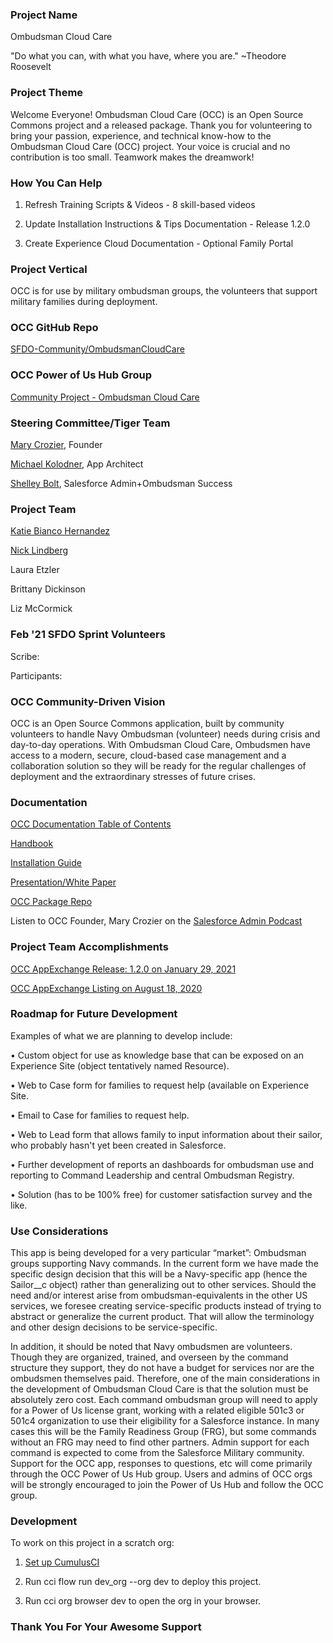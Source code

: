 ### Project Name
Ombudsman Cloud Care

"Do what you can, with what you have, where you are." ~Theodore Roosevelt

### Project Theme
Welcome Everyone! Ombudsman Cloud Care (OCC) is an Open Source Commons project and a released package. Thank you for volunteering to bring your passion, experience, and technical know-how to the Ombudsman Cloud Care (OCC) project. Your voice is crucial and no contribution is too small. Teamwork makes the dreamwork!

### How You Can Help
  
1. Refresh Training Scripts & Videos - 8 skill-based videos
  
2. Update Installation Instructions & Tips Documentation - Release 1.2.0
  
3. Create Experience Cloud Documentation - Optional Family Portal 

### Project Vertical
OCC is for use by military ombudsman groups, the volunteers that support military families during deployment.

### OCC GitHub Repo
[SFDO-Community/OmbudsmanCloudCare](https://github.com/SFDO-Community/OmbudsmanCloudCare)

### OCC Power of Us Hub Group
[Community Project - Ombudsman Cloud Care](https://powerofus.force.com/s/group/0F91E0000000hq1SAA/community-project-ombudsman-cloud-care)

### Steering Committee/Tiger Team
[Mary Crozier](https://powerofus.force.com/s/profile/0051E00000GYcPYQA1), Founder

[Michael Kolodner](https://powerofus.force.com/s/profile/00580000009bjBJAAY), App Architect

[Shelley Bolt](https://powerofus.force.com/s/profile/0051E000003jsuzQAA), Salesforce Admin+Ombudsman Success

### Project Team
[Katie Bianco Hernandez](https://powerofus.force.com/s/profile/0051E00000GYmx7QAD)

[Nick Lindberg](https://powerofus.force.com/s/profile/00580000006BbyJAAS)

Laura Etzler

Brittany Dickinson

Liz McCormick

### Feb '21 SFDO Sprint Volunteers
Scribe:

Participants:

### OCC Community-Driven Vision
OCC is an Open Source Commons application, built by community volunteers to handle Navy Ombudsman (volunteer) needs during crisis and day-to-day operations. With Ombudsman Cloud Care, Ombudsmen have access to a modern, secure, cloud-based case management and a collaboration solution so they will be ready for the regular challenges of deployment and the extraordinary stresses of future crises. 

### Documentation
[OCC Documentation Table of Contents](https://occadminhandbook.bit.ai/docs/view/K9FMWpJOOUACb8T2)

[Handbook](https://occadminhandbook.bit.ai/docs/view/zv0wSuubp84Vnzsq)

[Installation Guide](https://ombudcare.com/installationguide)

[Presentation/White Paper](https://drive.google.com/file/d/1J1ZFsZ2pZaGdE3lKT_NPUxL1KmibO0h1/view?usp=sharing)

[OCC Package Repo](https://github.com/SFDO-Community/OmbudsmanCloudCare)

Listen to OCC Founder, Mary Crozier on the [Salesforce Admin Podcast](https://admin.salesforce.com/blog/2020/ombudsman-cloud-care-with-mary-crozier)


### Project Team Accomplishments
[OCC AppExchange Release: 1.2.0 on January 29, 2021](https://appexchange.salesforce.com/appxListingDetail?listingId=a0N3u00000OMs0uEAD)

[OCC AppExchange Listing on August 18, 2020](https://appexchange.salesforce.com/appxListingDetail?listingId=a0N3u00000OMs0uEAD&utm_medium=email&utm_source=newsletter&utm_medium=email&utm_campaign=appex_weekly-newsletter&eid=ss-appex-nl)

### Roadmap for Future Development
Examples of what we are planning to develop include:

  • Custom object for use as knowledge base that can be exposed on an Experience Site (object tentatively named Resource).
  
  • Web to Case form for families to request help (available on Experience Site.
  
  • Email to Case for families to request help.
  
  • Web to Lead form that allows family to input information about their sailor, who probably hasn't yet been created in Salesforce.
  
  • Further development of reports an dashboards for ombudsman use and reporting to Command Leadership and central Ombudsman Registry.
  
  • Solution (has to be 100% free) for customer satisfaction survey and the like. 

### Use Considerations
This app is being developed for a very particular “market”: Ombudsman groups supporting Navy commands. In the current form we have made the specific design decision that this will be a Navy-specific app (hence the Sailor__c object) rather than generalizing out to other services. Should the need and/or interest arise from ombudsman-equivalents in the other US services, we foresee creating service-specific products instead of trying to abstract or generalize the current product. That will allow the terminology and other design decisions to be service-specific.

In addition, it should be noted that Navy ombudsmen are volunteers. Though they are organized, trained, and overseen by the command structure they support, they do not have a budget for services nor are the ombudsmen themselves paid. Therefore, one of the main considerations in the development of Ombudsman Cloud Care is that the solution must be absolutely zero cost. Each command ombudsman group will need to apply for a Power of Us license grant, working with a related eligible 501c3 or 501c4 organization to use their eligibility for a Salesforce instance. In many cases this will be the Family Readiness Group (FRG), but some commands without an FRG may need to find other partners. Admin support for each command is expected to come from the Salesforce Military community. Support for the OCC app, responses to questions, etc will come primarily through the OCC Power of Us Hub group. Users and admins of OCC orgs will be strongly encouraged to join the Power of Us Hub and follow the OCC group.

### Development
To work on this project in a scratch org:

1. [Set up CumulusCI](https://cumulusci.readthedocs.io/en/latest/tutorial.html)

2. Run cci flow run dev_org --org dev to deploy this project.

3. Run cci org browser dev to open the org in your browser.

### Thank You For Your Awesome Support
